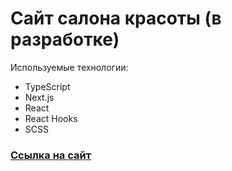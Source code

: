 # Сайт салона красоты (в разработке)

Используемые технологии:

- TypeScript
- Next.js
- React
- React Hooks
- SCSS

### [Ссылка на сайт](https://manicute.ru)
